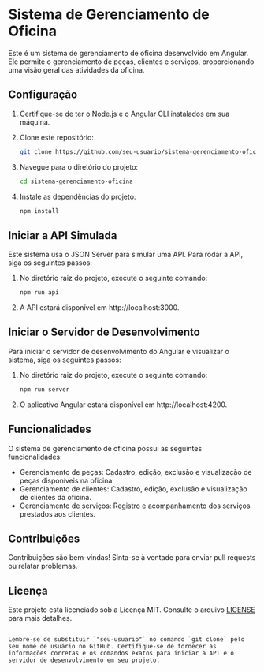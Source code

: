 # Sistema de Gerenciamento de Oficina

Este é um sistema de gerenciamento de oficina desenvolvido em Angular. Ele permite o gerenciamento de peças, clientes e serviços, proporcionando uma visão geral das atividades da oficina.

## Configuração

1. Certifique-se de ter o Node.js e o Angular CLI instalados em sua máquina.

2. Clone este repositório:

   ```bash
   git clone https://github.com/seu-usuario/sistema-gerenciamento-oficina.git
   ```

3. Navegue para o diretório do projeto:

   ```bash
   cd sistema-gerenciamento-oficina
   ```

4. Instale as dependências do projeto:

   ```bash
   npm install
   ```

## Iniciar a API Simulada

Este sistema usa o JSON Server para simular uma API. Para rodar a API, siga os seguintes passos:

1. No diretório raiz do projeto, execute o seguinte comando:

   ```bash
   npm run api
   ```

2. A API estará disponível em http://localhost:3000.

## Iniciar o Servidor de Desenvolvimento

Para iniciar o servidor de desenvolvimento do Angular e visualizar o sistema, siga os seguintes passos:

1. No diretório raiz do projeto, execute o seguinte comando:

   ```bash
   npm run server
   ```

2. O aplicativo Angular estará disponível em http://localhost:4200.

## Funcionalidades

O sistema de gerenciamento de oficina possui as seguintes funcionalidades:

- Gerenciamento de peças: Cadastro, edição, exclusão e visualização de peças disponíveis na oficina.
- Gerenciamento de clientes: Cadastro, edição, exclusão e visualização de clientes da oficina.
- Gerenciamento de serviços: Registro e acompanhamento dos serviços prestados aos clientes.

## Contribuições

Contribuições são bem-vindas! Sinta-se à vontade para enviar pull requests ou relatar problemas.

## Licença

Este projeto está licenciado sob a Licença MIT. Consulte o arquivo [LICENSE](LICENSE) para mais detalhes.
```

Lembre-se de substituir `"seu-usuario"` no comando `git clone` pelo seu nome de usuário no GitHub. Certifique-se de fornecer as informações corretas e os comandos exatos para iniciar a API e o servidor de desenvolvimento em seu projeto.
